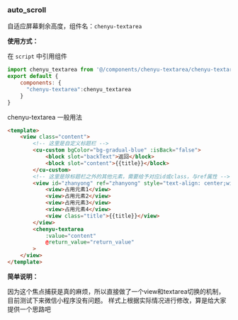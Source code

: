 ### auto_scroll

自适应屏幕剩余高度，组件名：``chenyu-textarea``

**使用方式：**

在 ``script`` 中引用组件 

```javascript
import chenyu_textarea from '@/components/chenyu-textarea/chenyu-textarea.vue'
export default {
    components: {
      "chenyu-textarea":chenyu_textarea
    }
}
```

chenyu-textarea 一般用法

```html
<template>
	<view class="content">
        <!-- 这里是自定义标题栏 -->
		<cu-custom bgColor="bg-gradual-blue" :isBack="false">
			<block slot="backText">返回</block>
			<block slot="content">{{title}}</block>
		</cu-custom>
        <!-- 这里是除标题栏之外的其他元素，需要给予对应id或class，与ref属性 -->
		<view id="zhanyong" ref="zhanyong" style="text-align: center;width: 100%;">
            <view>占用元素1</view>
            <view>占用元素2</view>
            <view>占用元素3</view>
            <view>占用元素4</view>
			<view class="title">{{title}}</view>
		</view>
		<chenyu-textarea
			:value="content"
			@return_value="return_value"
		>
	</view>
</template>
```

**简单说明：**

因为这个焦点捕获是真的麻烦，所以直接做了一个view和textarea切换的机制，目前测试下来微信小程序没有问题。
样式上根据实际情况进行修改，算是给大家提供一个思路吧
